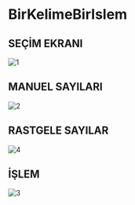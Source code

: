# BirKelimeBirIslem
 
 
 ## SEÇİM EKRANI
![1](https://user-images.githubusercontent.com/11635700/80443129-32566f80-8917-11ea-9e1f-3b1a88549e97.JPG)


## MANUEL SAYILARI  
![2](https://user-images.githubusercontent.com/11635700/80443074-0804b200-8917-11ea-9c9a-5208c9801b5b.JPG)


## RASTGELE SAYILAR 
![4](https://user-images.githubusercontent.com/11635700/80443247-6e89d000-8917-11ea-890f-3be6eaaa473c.JPG)

## İŞLEM
![3](https://user-images.githubusercontent.com/11635700/80443289-895c4480-8917-11ea-984a-c96ad1f878b0.JPG)
